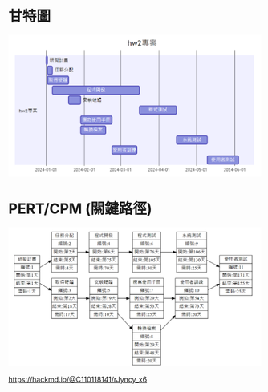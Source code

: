 # 甘特圖
![gantt](img/gantt.png "gantt")
# PERT/CPM (關鍵路徑)
![PERT](img/PERT.png "PERT")

https://hackmd.io/@C110118141/rJyncy_x6
